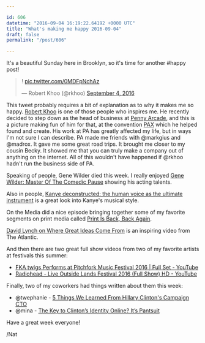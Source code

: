 ```yaml
---

id: 606
datetime: "2016-09-04 16:19:22.64192 +0000 UTC"
title: "What's making me happy 2016-09-04"
draft: false
permalink: "/post/606"

---
```


It's a beautiful Sunday here in Brooklyn, so it's time for another #happy post!

<blockquote class="twitter-tweet" data-lang="en"><p lang="und" dir="ltr">! <a href="https://t.co/0MDFpNchAz">pic.twitter.com/0MDFpNchAz</a></p>&mdash; Robert Khoo (@rkhoo) <a href="https://twitter.com/rkhoo/status/772280805972385792">September 4, 2016</a></blockquote>
<script async src="//platform.twitter.com/widgets.js" charset="utf-8"></script>

This tweet probably requires a bit of explanation as to why it makes me so happy. [Robert Khoo](https://en.wikipedia.org/wiki/Robert_Khoo) is one of those people who inspires me. He recently decided to step down as the head of business at [Penny Arcade](https://www.penny-arcade.com/), and this is a picture making fun of him for that, at the convention [PAX](https://en.wikipedia.org/wiki/PAX_(event)) which he helped found and create. His work at PA has greatly affected my life, but in ways I'm not sure I can describe. PA made me friends with @markgius and @madrox. It gave me some great road trips. It brought me closer to my cousin Becky. It showed me that you can truly make a company out of anything on the internet. All of this wouldn't have happened if @rkhoo hadn't run the business side of PA.

Speaking of people, Gene Wilder died this week. I really enjoyed [Gene Wilder: Master Of The Comedic Pause](https://www.youtube.com/watch?v=MFq9AbVZSbo&feature=youtu.be) showing his acting talents.

Also in people, [Kanye deconstructed: the human voice as the ultimate instrument](http://www.vox.com/2016/9/1/12735222/kanye-west-human-voice-instrument) is a great look into Kanye's musical style.

On the Media did a nice episode bringing together some of my favorite segments on print media called [Print Is Back, Back Again](http://pca.st/z9ZT).

[David Lynch on Where Great Ideas Come From](http://www.theatlantic.com/video/index/491738/david-lynch-on-where-great-ideas-come-from/) is an inspiring video from The Atlantic.

And then there are two great full show videos from two of my favorite artists at festivals this summer:

 - [FKA twigs Performs at Pitchfork Music Festival 2016 | Full Set - YouTube](https://www.youtube.com/watch?v=0QW3uyDG0IM&feature=youtu.be)
 - [Radiohead - Live Outside Lands Festival 2016 (Full Show) HD - YouTube](https://www.youtube.com/watch?v=PsYxwPCGxy8&feature=youtu.be)


Finally, two of my coworkers had things written about them this week:

 - @twephanie - [5 Things We Learned From Hillary Clinton's Campaign CTO](http://fortune.com/2016/08/29/hillary-clinton-cto-stephanie-hannon/)
 - @mina - [The Key to Clinton’s Identity Online? It’s Pantsuit](https://www.wired.com/2016/09/key-clintons-identity-online-pantsuit/)

Have a great week everyone!

/Nat

